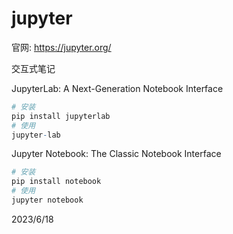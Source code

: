 # jupyter

官网: https://jupyter.org/  

交互式笔记  

JupyterLab: A Next-Generation Notebook Interface  
```r
# 安装
pip install jupyterlab
# 使用
jupyter-lab
```

Jupyter Notebook: The Classic Notebook Interface  
```r
# 安装
pip install notebook
# 使用
jupyter notebook
```


2023/6/18  
